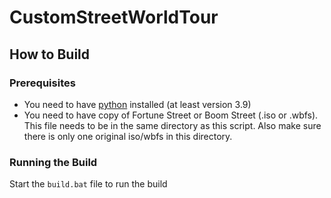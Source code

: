 # CustomStreetWorldTour

## How to Build

### Prerequisites

- You need to have [python](https://www.python.org/) installed (at least version 3.9)
- You need to have copy of Fortune Street or Boom Street (.iso or .wbfs). This file needs to be in the same directory as this script. Also make sure there is only one original iso/wbfs in this directory.

### Running the Build

Start the `build.bat` file to run the build


